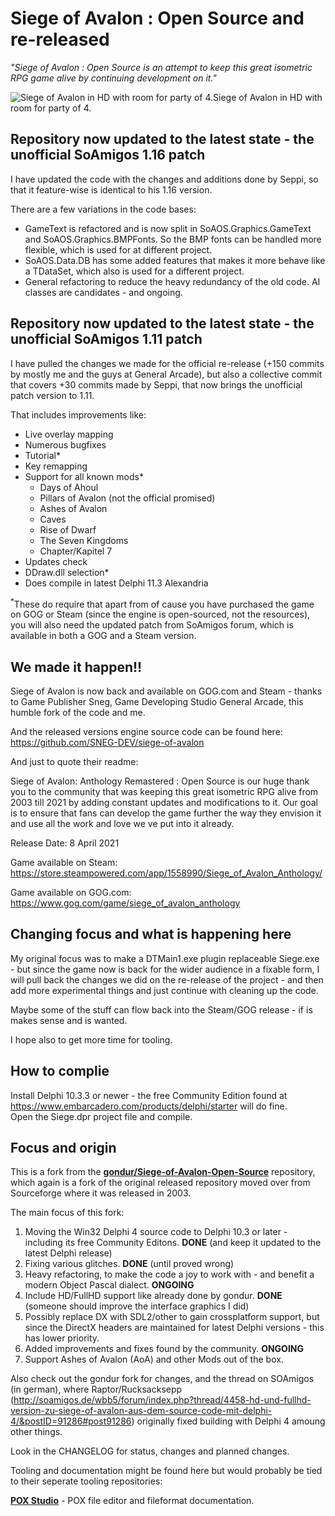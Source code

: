# Siege of Avalon : Open Source and re-released #

_"Siege of Avalon : Open Source is an attempt to keep this great isometric RPG game alive by continuing development on it."_

![Siege of Avalon in HD with room for party of 4.](SoAOS_HD.png)Siege of Avalon in HD with room for party of 4.

## Repository now updated to the latest state - the unofficial SoAmigos 1.16 patch ##

I have updated the code with the changes and additions done by Seppi, so that it feature-wise is identical to his 1.16 version.

There are a few variations in the code bases:
- GameText is refactored and is now split in SoAOS.Graphics.GameText and SoAOS.Graphics.BMPFonts. So the BMP fonts can be handled more flexible, which is used for at different project.
- SoAOS.Data.DB has some added features that makes it more behave like a TDataSet, which also is used for a different project.
- General refactoring to reduce the heavy redundancy of the old code. AI classes are candidates - and ongoing.

## Repository now updated to the latest state - the unofficial SoAmigos 1.11 patch ##

I have pulled the changes we made for the official re-release (+150 commits by mostly me and the guys at General Arcade), but also a collective commit that covers +30 commits made by Seppi, that now brings the unofficial patch version to 1.11.

That includes improvements like:
- Live overlay mapping
- Numerous bugfixes
- Tutorial\*
- Key remapping
- Support for all known mods\*
    - Days of Ahoul
    - Pillars of Avalon (not the official promised)
    - Ashes of Avalon
    - Caves
    - Rise of Dwarf
    - The Seven Kingdoms
    - Chapter/Kapitel 7
- Updates check
- DDraw.dll selection\*
- Does compile in latest Delphi 11.3 Alexandria

<sup>*</sup>These do require that apart from of cause you have purchased the game on GOG or Steam (since the engine is open-sourced, not the resources), you will also need the updated patch from SoAmigos forum, which is available in both a GOG and a Steam version.

## We made it happen!! ##

Siege of Avalon is now back and available on GOG.com and Steam - thanks to Game Publisher Sneg, Game Developing Studio General Arcade, this humble fork of the code and me.

And the released versions engine source code can be found here: https://github.com/SNEG-DEV/siege-of-avalon

And just to quote their readme:

 Siege of Avalon: Anthology  Remastered : Open Source is our huge  thank you  to the community that was keeping this great isometric RPG alive from 2003 till 2021 by adding constant updates and modifications to it. Our goal is to ensure that fans can develop the game further the way they envision it and use all the work and love we ve put into it already.

Release Date: 8 April 2021

Game available on Steam: https://store.steampowered.com/app/1558990/Siege_of_Avalon_Anthology/

Game available on GOG.com: https://www.gog.com/game/siege_of_avalon_anthology

## Changing focus and what is happening here ##

My original focus was to make a DTMain1.exe plugin replaceable Siege.exe - but since the game now is back for the wider audience in a fixable form, I will pull back the changes we did on the re-release of the project - and then add more experimental things and just continue with cleaning up the code.

Maybe some of the stuff can flow back into the Steam/GOG release - if is makes sense and is wanted.

I hope also to get more time for tooling.

## How to complie ##
Install Delphi 10.3.3 or newer - the free Community Edition found at https://www.embarcadero.com/products/delphi/starter will do fine.  
Open the Siege.dpr project file and compile.

## Focus and origin ##

This is a fork from the [**gondur/Siege-of-Avalon-Open-Source**](https://github.com/gondur/Siege-of-Avalon-Open-Source) repository, which again is a fork of the original released repository moved over from Sourceforge where it was released in 2003.

The main focus of this fork: 

1. Moving the Win32 Delphi 4 source code to Delphi 10.3 or later - including its free Community Editons. **DONE** (and keep it updated to the latest Delphi release)
2. Fixing various glitches. **DONE** (until proved wrong)
3. Heavy refactoring, to make the code a joy to work with - and benefit a modern Object Pascal dialect. **ONGOING**
4. Include HD/FullHD support like already done by gondur. **DONE** (someone should improve the interface graphics I did)
5. Possibly replace DX with SDL2/other to gain crossplatform support, but since the DirectX headers are maintained for latest Delphi versions - this has lower priority.
6. Added improvements and fixes found by the community. **ONGOING**
7. Support Ashes of Avalon (AoA) and other Mods out of the box.

Also check out the gondur fork for changes, and the thread on SOAmigos (in german), where Raptor/Rucksacksepp (http://soamigos.de/wbb5/forum/index.php?thread/4458-hd-und-fullhd-version-zu-siege-of-avalon-aus-dem-source-code-mit-delphi-4/&postID=91286#post91286) originally fixed building with Delphi 4 amoung other things.

Look in the CHANGELOG for status, changes and planned changes.

Tooling and documentation might be found here but would probably be tied to their seperate tooling repositories:

[**POX Studio**](https://github.com/SteveNew/POXStudio) - POX file editor and fileformat documentation.

